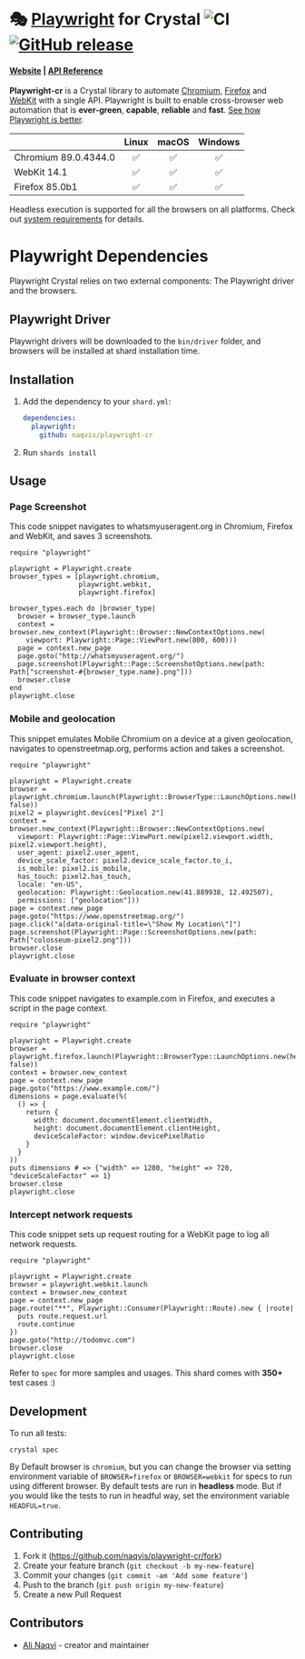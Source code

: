 # 🎭 [Playwright](https://playwright.dev) for Crystal ![CI](https://github.com/naqvis/playwright-cr/workflows/CI/badge.svg) [![GitHub release](https://img.shields.io/github/release/naqvis/playwright-cr.svg)](https://github.com/naqvis/playwright-cr/releases)


#### [Website](https://playwright.dev/) |  [API Reference](https://naqvis.github.io/playwright-cr/)

**Playwright-cr** is a Crystal library to automate [Chromium](https://www.chromium.org/Home), [Firefox](https://www.mozilla.org/en-US/firefox/new/) and [WebKit](https://webkit.org/) with a single API. Playwright is built to enable cross-browser web automation that is **ever-green**, **capable**, **reliable** and **fast**. [See how Playwright is better](https://playwright.dev/#path=docs%2Fwhy-playwright.md&q=).


|          | Linux | macOS | Windows |
|   :---   | :---: | :---: | :---:   |
| Chromium <!-- GEN:chromium-version -->89.0.4344.0<!-- GEN:stop --> | ✅ | ✅ | ✅ |
| WebKit 14.1 | ✅ | ✅ | ✅ |
| Firefox <!-- GEN:firefox-version -->85.0b1<!-- GEN:stop --> | ✅ | ✅ | ✅ |

Headless execution is supported for all the browsers on all platforms. Check out [system requirements](https://playwright.dev/#?path=docs/intro.md&q=system-requirements) for details.

# Playwright Dependencies
Playwright Crystal relies on two external components: The Playwright driver and the browsers.

## Playwright Driver

Playwright drivers will be downloaded to the `bin/driver` folder, and browsers will be installed at shard installation time.

## Installation

1. Add the dependency to your `shard.yml`:

   ```yaml
   dependencies:
     playwright:
       github: naqvis/playwright-cr
   ```

2. Run `shards install`

## Usage

### Page Screenshot

This code snippet navigates to whatsmyuseragent.org in Chromium, Firefox and WebKit, and saves 3 screenshots.
```crystal
require "playwright"

playwright = Playwright.create
browser_types = [playwright.chromium,
                 playwright.webkit,
                 playwright.firefox]

browser_types.each do |browser_type|
  browser = browser_type.launch
  context = browser.new_context(Playwright::Browser::NewContextOptions.new(
    viewport: Playwright::Page::ViewPort.new(800, 600)))
  page = context.new_page
  page.goto("http://whatsmyuseragent.org/")
  page.screenshot(Playwright::Page::ScreenshotOptions.new(path: Path["screenshot-#{browser_type.name}.png"]))
  browser.close
end
playwright.close
```

### Mobile and geolocation

This snippet emulates Mobile Chromium on a device at a given geolocation, navigates to openstreetmap.org, performs action and takes a screenshot.
```crystal
require "playwright"

playwright = Playwright.create
browser = playwright.chromium.launch(Playwright::BrowserType::LaunchOptions.new(headless: false))
pixel2 = playwright.devices["Pixel 2"]
context = browser.new_context(Playwright::Browser::NewContextOptions.new(
  viewport: Playwright::Page::ViewPort.new(pixel2.viewport.width, pixel2.viewport.height),
  user_agent: pixel2.user_agent,
  device_scale_factor: pixel2.device_scale_factor.to_i,
  is_mobile: pixel2.is_mobile,
  has_touch: pixel2.has_touch,
  locale: "en-US",
  geolocation: Playwright::Geolocation.new(41.889938, 12.492507),
  permissions: ["geolocation"]))
page = context.new_page
page.goto("https://www.openstreetmap.org/")
page.click("a[data-original-title=\"Show My Location\"]")
page.screenshot(Playwright::Page::ScreenshotOptions.new(path: Path["colosseum-pixel2.png"]))
browser.close
playwright.close

```

### Evaluate in browser context

This code snippet navigates to example.com in Firefox, and executes a script in the page context.
```crystal
require "playwright"

playwright = Playwright.create
browser = playwright.firefox.launch(Playwright::BrowserType::LaunchOptions.new(headless: false))
context = browser.new_context
page = context.new_page
page.goto("https://www.example.com/")
dimensions = page.evaluate(%(
  () => {
    return {
      width: document.documentElement.clientWidth,
      height: document.documentElement.clientHeight,
      deviceScaleFactor: window.devicePixelRatio
    }
  }
))
puts dimensions # => {"width" => 1280, "height" => 720, "deviceScaleFactor" => 1}
browser.close
playwright.close
```

### Intercept network requests

This code snippet sets up request routing for a WebKit page to log all network requests.
```crystal
require "playwright"

playwright = Playwright.create
browser = playwright.webkit.launch
context = browser.new_context
page = context.new_page
page.route("**", Playwright::Consumer(Playwright::Route).new { |route|
  puts route.request.url
  route.continue
})
page.goto("http://todomvc.com")
browser.close
playwright.close
```

Refer to `spec` for more samples and usages. This shard comes with **350+** test cases :)
## Development

To run all tests:

```
crystal spec
```
By Default browser is `chromium`, but you can change the browser via setting environment variable of `BROWSER=firefox` or `BROWSER=webkit` for specs to run using different browser.
By default tests are run in **headless** mode. But if you would like the tests to run in headful way, set the environment variable `HEADFUL=true`.

## Contributing

1. Fork it (<https://github.com/naqvis/playwright-cr/fork>)
2. Create your feature branch (`git checkout -b my-new-feature`)
3. Commit your changes (`git commit -am 'Add some feature'`)
4. Push to the branch (`git push origin my-new-feature`)
5. Create a new Pull Request

## Contributors

- [Ali Naqvi](https://github.com/naqvis) - creator and maintainer
